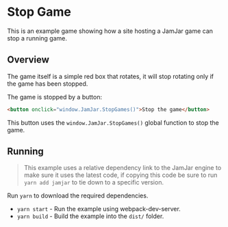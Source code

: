 # Stop Game

This is an example game showing how a site hosting a JamJar game can stop a running game.

## Overview

The game itself is a simple red box that rotates, it will stop rotating only if the game has been stopped.

The game is stopped by a button:

```html
<button onclick="window.JamJar.StopGames()">Stop the game</button>
```

This button uses the `window.JamJar.StopGames()` global function to stop the game.

## Running

> This example uses a relative dependency link to the JamJar engine to make sure it uses the latest code, if copying
> this code be sure to run `yarn add jamjar` to tie down to a specific version.

Run `yarn` to download the required dependencies.

* `yarn start` - Run the example using webpack-dev-server.
* `yarn build` - Build the example into the `dist/` folder.
